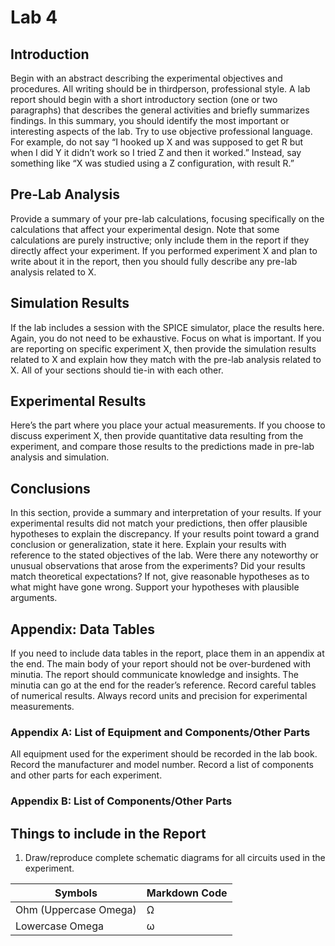 # Lab 4
## Introduction
Begin with an abstract describing the experimental objectives and procedures. All writing should be in thirdperson,
professional style. A lab report should begin with a short introductory section (one or two paragraphs) that describes the general activities
and briefly summarizes findings. In this summary, you should identify the most important or interesting aspects of the
lab. Try to use objective professional language. For example, do not say “I hooked up X and was supposed to get R
but when I did Y it didn’t work so I tried Z and then it worked.” Instead, say something like “X was studied using a Z
configuration, with result R.”

## Pre-Lab Analysis
Provide a summary of your pre-lab calculations, focusing specifically on the calculations that affect your experimental
design. Note that some calculations are purely instructive; only include them in the report if they directly affect your
experiment. If you performed experiment X and plan to write about it in the report, then you should fully describe any
pre-lab analysis related to X.

## Simulation Results
If the lab includes a session with the SPICE simulator, place the results here. Again, you do not need to be exhaustive.
Focus on what is important. If you are reporting on specific experiment X, then provide the simulation results related to
X and explain how they match with the pre-lab analysis related to X. All of your sections should tie-in with each other.

## Experimental Results
Here’s the part where you place your actual measurements. If you choose to discuss experiment X, then provide
quantitative data resulting from the experiment, and compare those results to the predictions made in pre-lab analysis
and simulation.

## Conclusions
In this section, provide a summary and interpretation of your results. If your experimental results did not match your
predictions, then offer plausible hypotheses to explain the discrepancy. If your results point toward a grand conclusion or generalization, state it here. Explain your results with reference to the stated objectives of the lab. Were there any noteworthy
or unusual observations that arose from the experiments? Did your results match theoretical expectations? If
not, give reasonable hypotheses as to what might have gone wrong. Support your hypotheses with plausible
arguments.

## Appendix: Data Tables
If you need to include data tables in the report, place them in an appendix at the end. The main body of your report
should not be over-burdened with minutia. The report should communicate knowledge and insights. The minutia can
go at the end for the reader’s reference. Record careful tables of numerical results. Always record units and precision for experimental measurements.

### Appendix A: List of Equipment and Components/Other Parts
All equipment used for the experiment should be recorded in the lab book. Record the manufacturer and model
number. Record a list of components and other parts for each experiment.

### Appendix B: List of Components/Other Parts

## Things to include in the Report
1. Draw/reproduce complete schematic diagrams for all circuits used in the experiment.

| Symbols | Markdown Code |
| ------- | ------------- |
| Ohm (Uppercase Omega) | &Omega; |
| Lowercase Omega | &omega; |